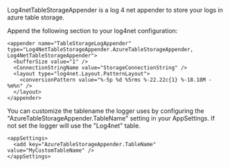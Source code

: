 Log4netTableStorageAppender is a log 4 net appender to store your logs in azure table storage.

Append the following section to your log4net configuration:
```
<appender name="TableStorageLogAppender" type="Log4NetTableStorageAppender.AzureTableStorageAppender, Log4NetTableStorageAppender">      
  <bufferSize value="1" />
  <ConnectionStringName value="StorageConnectionString" />
  <layout type="log4net.Layout.PatternLayout">
    <conversionPattern value="%-5p %d %5rms %-22.22c{1} %-18.18M - %m%n" />
  </layout>
</appender>
```

You can customize the tablename the logger uses by configuring the "AzureTableStorageAppender.TableName" setting in your AppSettings. If not set the logger will use the "Log4net" table. 
```
<appSettings>
  <add key="AzureTableStorageAppender.TableName" value="MyCustomTableName" />
</appSettings>
```